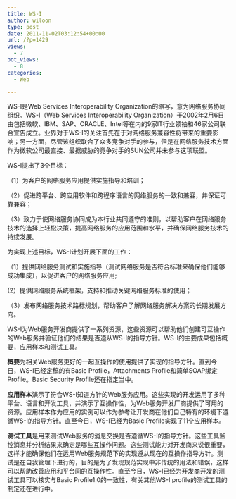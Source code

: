 ```yaml
---
title: WS-I
author: wiloon
type: post
date: 2011-11-02T03:12:54+00:00
url: /?p=1429
views:
  - 7
bot_views:
  - 8
categories:
  - Web

---
```

WS-I是Web Services Interoperability Organization的缩写，意为网络服务协同组织。WS-I（Web Services Interoperability Organization）于2002年2月6日由包括微软、IBM、SAP、ORACLE、Intel等在内的9家IT行业领袖和46家公司联合宣告成立。业界对于WS-I的关注首先在于对网络服务兼容性将带来的重要影响；另一方面，尽管该组织联合了众多竞争对手的参与，但是在网络服务技术方面作为微软公司最直接、最据威胁的竞争对手的SUN公司并未参与这项联盟。

WS-I提出了3个目标：

（1）为客户的网络服务应用提供实施指导和培训；

（2）促进跨平台、跨应用软件和跨程序语言的网络服务的一致和兼容，并保证可靠兼容；

（3）致力于使网络服务协同成为本行业共同遵守的准则，以帮助客户在网络服务技术的选择上轻松决策，提高网络服务的应用范围和水平，并确保网络服务技术的持续发展。

为实现上述目标，WS-I计划开展下面的工作：

（1）提供网络服务测试和实施指导（测试网络服务是否符合标准来确保他们能够成功集成），以促进客户的网络服务应用;

(2）提供网络服务系统框架，支持和推动关键网络服务标准的使用；

（3）发布网络服务技术路标规划，帮助客户了解网络服务解决方案的长期发展方向。

WS-I为Web服务开发商提供了一系列资源，这些资源可以帮助他们创建可互操作的Web服务并验证他们的结果是否遵从WS-I的指导方针。WS-I的主要成果包括概要，应用样本和测试工具。

**概要**为相关Web服务更好的一起互操作的使用提供了实现的指导方针。直到今日，WS-I已经定稿的有Basic Profile，Attachments Profile和简单SOAP绑定Profile。Basic Security Profile还在指定当中。

**应用样本**演示了符合WS-I知道方针的Web服务应用。这些实现的开发运用了多种平台、语言和开发工具，并演示了互操作性，为Web服务开发厂商提供了可用的资源。应用样本作为应用的实例可以作为参考让开发商在他们自己特有的环境下遵循WS-I的指导方针。直至今日，WS-I已经为Basic Profile实现了11个应用样本。

**测试工具**是用来测试Web服务的消息交换是否遵循WS-I的指导方针。这些工具监控消息并分析结果来确定是哪些互操作问题。这些测试能力对开发商来说很重要，这样才能确保他们在运用Web服务规范下的实现遵从现在的互操作指导方针。测试是在自我管理下进行的，目的是为了发现规范实现中非传统的用法和错误，这样可以帮助改善应用和平台间的互操作性。直至今日，WS-I已经为开发商开发的测试工具可以核实与Basic Profile1.0的一致性，有关其他WS-I profile的测试工具的制定还在进行中。